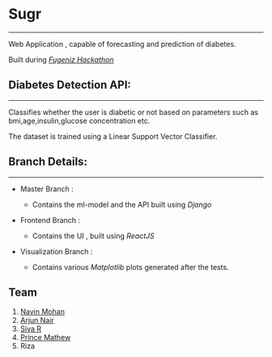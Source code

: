 # Sugr 
______

Web Application , capable of forecasting and prediction of diabetes.

Built during *[Fugeniz Hackathon](http://www.hackathon.io/sugr)*

## Diabetes Detection API:
__________________________ 
  
  Classifies whether the user is diabetic or not based on parameters such as bmi,age,insulin,glucose concentration etc.

  The dataset is trained using a Linear Support Vector Classifier.
  

## Branch Details: 
__________________
  
  * Master Branch : 
	
    * Contains the ml-model and the API built using *Django*
  
  * Frontend Branch : 
  
    * Contains the UI , built using *ReactJS*
  
  * Visualization Branch :
  
    * Contains various *Matplotlib* plots generated after the tests. 
  

## Team

1. [Navin Mohan](https://github.com/nvnmo)
2. [Arjun Nair](https://github.com/batman-nair)
3. [Siva R](https://github.com/sivasama)
4. [Prince Mathew](https://github.com/thezillion)
5. Riza
